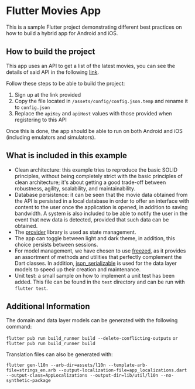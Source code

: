 # Flutter Movies App

This is a sample Flutter project demonstrating different best practices on how to build a hybrid app for Android and iOS.

## How to build the project

This app uses an API to get a list of the latest movies, you can see the details of said API in the following [link](https://rapidapi.com/SAdrian/api/moviesdatabase/).

Follow these steps to be able to build the project:

1. Sign up at the link provided
2. Copy the file located in `/assets/config/config.json.temp` and rename it to `config.json`
3. Replace the `apiKey` and `apiHost` values with those provided when registering to this API

Once this is done, the app should be able to run on both Android and iOS (including emulators and simulators).

## What is included in this example

- Clean architecture: this example tries to reproduce the basic SOLID principles, without being completely strict with the basic principles of clean architecture; it's about getting a good trade-off between robustness, agility, scalability, and maintainability.
- Database persistence: it can be seen that the movie data obtained from the API is persisted in a local database in order to offer an interface with content to the user once the application is opened, in addition to saving bandwidth. A system is also included to be able to notify the user in the event that new data is detected, provided that such data can be obtained.
- The [provider](https://pub.dev/packages/provider) library is used as state management.
- The app can toggle between light and dark theme, in addition, this choice persists between sessions.
- For model management, we have chosen to use [freezed](https://pub.dev/packages/freezed), as it provides an assortment of methods and utilities that perfectly complement the Dart classes. In addition, [json_serializable](https://pub.dev/packages/json_serializable) is used for the data layer models to speed up their creation and maintenance.
- Unit test: a small sample on how to implement a unit test has been added. This file can be found in the `test` directory and can be run with `flutter test`.

## Additional Information

The domain and data layer models can be generated with the following command:

`flutter pub run build_runner build --delete-conflicting-outputs`
`or`
`flutter pub run build_runner build`

Translation files can also be generated with:

`flutter gen-l10n --arb-dir=assets/l10n --template-arb-file=strings_en.arb --output-localization-file=app_localizations.dart --output-class=AppLocalizations --output-dir=lib/util/l10n --no-synthetic-package`
